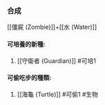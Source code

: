 ### 合成
[[僵屍 (Zombie)]]+[[水 (Water)]]

#### 可培養的新種:
1. [[守衛者 (Guardian)]]
#可培1 
#### 可偷吃步的種類:
1. [[海龜 (Turtle)]]
#可偷1 
#生物
